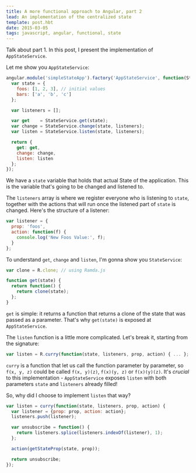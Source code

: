 ```yaml
---
title: A more functional approach to Angular, part 2
lead: An implementation of the centralized state
template: post.hbt
date: 2015-03-05
tags: javascript, angular, functional, state
---
```


Talk about part 1. In this post, I present the implementation of  `AppStateService`.

Let me show you `AppStateService`:

```javascript
angular.module('simpleStateApp').factory('AppStateService', function(StateService) {
  var state = {
    foos: [1, 2, 3], // initial values
    bars: ['a', 'b', 'c']
  };

  var listeners = [];

  var get    = StateService.get(state);
  var change = StateService.change(state, listeners);
  var listen = StateService.listen(state, listeners);

  return {
    get: get,
    change: change,
    listen: listen
  };
});
```

We have a `state` variable that holds that actual State of the application. This is the variable that's going to be changed and listened to.

The `listeners` array is where we register everyone who is listening to `state`, together with the actions that will run once the listened part of `state` is changed. Here's the structure of a listener:

```javascript
var listener = {
  prop: 'foos',
  action: function(f) {
    console.log('New Foos Value:', f);
  }
};
```

To understand `get`, `change` and `listen`, I'm gonna show you `StateService`:

```javascript
var clone = R.clone; // using Ramda.js

function get(state) {
  return function() {
    return clone(state);
  };
}
```

`get` is simple: it returns a function that returns a clone of the state that was passed as a parameter. That's why `get(state)` is exposed at `AppStateService`.

The `listen` function is a little more complicated. Let's break it, starting from the signature:

```javascript
var listen = R.curry(function(state, listeners, prop, action) { ... };
```

`curry` is a function that let us call the function parameter by parameter, so `f(x, y, z)` could be called `f(x, y)(z)`, `f(x)(y, z)` or `f(x)(y)(z)`. It's *crucial* to this implementation - `AppStateService` exposes `listen` with both parameters `state` and `listeners` already filled!

So, why did I choose to implement `listen` that way?


```javascript
var listen = curry(function(state, listeners, prop, action) {
  var listener = {prop: prop, action: action};
  listeners.push(listener);

  var unsubscribe = function() {
    return listeners.splice(listeners.indexOf(listener), 1);
  };

  action(getStateProp(state, prop));

  return unsubscribe;
});
```
